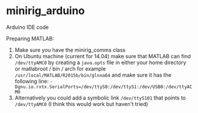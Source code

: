 # minirig_arduino

Arduino IDE code

Preparing MATLAB:

1.  Make sure you have the minirig_comms class
2.  On Ubuntu machine (current for 14.04) make sure that MATLAB can find `/dev/ttyAMC0` by creating a `java.opts` file in either your home directory or matlabroot / bin / arch for example `/usr/local/MATLAB/R2015b/bin/glnxa64` and make sure it has the following line: `-Dgnu.io.rxtx.SerialPorts=/dev/ttyS0:/dev/ttyS1:/dev/USB0:/dev/ttyACM0`
3.  Alternatively you could add a symbolic link `/dev/ttyS101` that points to `/dev/ttyAMC0` (I think this would work but haven't tried)
